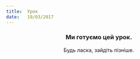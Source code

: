 ```yaml
---
title:  Урок
date:   19/03/2017
---
```


### <center>Ми готуємо цей урок.</center>
<center>Будь ласка, зайдіть пізніше.</center>